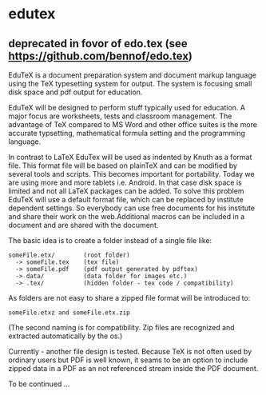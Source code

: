 # edutex

## deprecated in fovor of edo.tex (see https://github.com/bennof/edo.tex)

EduTeX is a document preparation system and document markup language using the TeX typesetting system for output. The system is focusing small disk space and pdf output for education.

EduTeX will be designed to perform stuff typically used for education. A major focus are worksheets, tests and classroom management. The advantage of TeX compared to MS Word and other office suites is the more accurate typsetting, mathematical formula setting and the programming language. 

In contrast to LaTeX EduTex will be used as indented by Knuth as a format file. This format file will be based on plainTeX and can be modified by several tools and scripts. This becomes important for portability. Today we are using more and more tablets i.e. Android. In that case disk space is limited and not all LaTeX packages can be added. To solve this problem EduTeX will use a default format file, which can be replaced by institute dependent settings. So everybody can use free documents for his institute and share their work on the web.Additional macros can be included in a document and are shared with the document.  

The basic idea is to create a folder instead of a single file like:

    someFile.etx/        (root folder)
      -> someFile.tex    (tex file)
      -> someFile.pdf    (pdf output generated by pdftex)
      -> data/           (data folder for images etc.)
      -> .tex/           (hidden folder - tex code / compatibility)
    
    
As folders are not easy to share a zipped file format will be introduced to:

    someFile.etxz and someFile.etx.zip
  (The second naming is for compatibility. Zip files are recognized and extracted automatically by the os.)

Currently - another file design is tested. Because TeX is not often used by ordinary users but PDF is well known, it seams to be an option to include zipped data in a PDF as an not referenced stream inside the PDF document. 
    
To be continued ...
